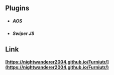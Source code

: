 ## Plugins

-  ##### AOS
-  ##### Swiper JS

## Link

#### [https://nightwanderer2004.github.io/Furniutr/](https://nightwanderer2004.github.io/Furniutr/)
